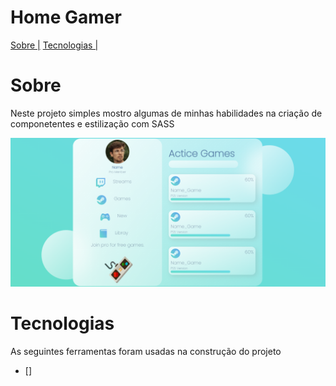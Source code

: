 # Home Gamer



<p aling="center">
    <a href="">Sobre |</a>
    <a href="">Tecnologias |</a>
    

</p>



# Sobre
<p> Neste projeto simples mostro algumas de minhas habilidades na criação de componetentes e estilização com SASS</p>




<img src="./git/Home.png"/>


# Tecnologias 

As seguintes ferramentas foram usadas  na construção do projeto

- []




